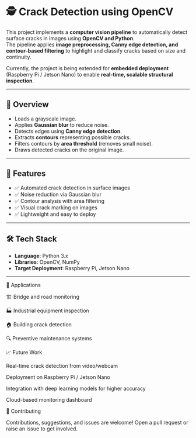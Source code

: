 # 🕵️ Crack Detection using OpenCV  

This project implements a **computer vision pipeline** to automatically detect surface cracks in images using **OpenCV and Python**.  
The pipeline applies **image preprocessing, Canny edge detection, and contour-based filtering** to highlight and classify cracks based on size and continuity.  

Currently, the project is being extended for **embedded deployment** (Raspberry Pi / Jetson Nano) to enable **real-time, scalable structural inspection**.  

---

## 📌 Overview  
- Loads a grayscale image.  
- Applies **Gaussian blur** to reduce noise.  
- Detects edges using **Canny edge detection**.  
- Extracts **contours** representing possible cracks.  
- Filters contours by **area threshold** (removes small noise).  
- Draws detected cracks on the original image.  

---

## 🚀 Features  
- ✅ Automated crack detection in surface images  
- ✅ Noise reduction via Gaussian blur  
- ✅ Contour analysis with area filtering  
- ✅ Visual crack marking on images  
- ✅ Lightweight and easy to deploy  

---

## 🛠️ Tech Stack  
- **Language**: Python 3.x  
- **Libraries**: OpenCV, NumPy  
- **Target Deployment**: Raspberry Pi, Jetson Nano  

---


📌 Applications

🏗️ Bridge and road monitoring

🏭 Industrial equipment inspection

🏠 Building crack detection

🔍 Preventive maintenance systems

📈 Future Work

Real-time crack detection from video/webcam

Deployment on Raspberry Pi / Jetson Nano

Integration with deep learning models for higher accuracy

Cloud-based monitoring dashboard

🤝 Contributing

Contributions, suggestions, and issues are welcome!
Open a pull request or raise an issue to get involved.
